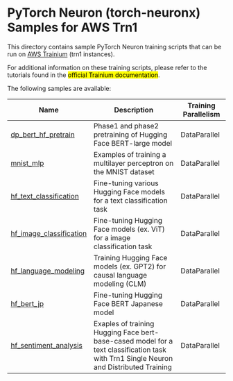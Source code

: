 # PyTorch Neuron (torch-neuronx) Samples for AWS Trn1

This directory contains sample PyTorch Neuron training scripts that can be run on [AWS Trainium](https://aws.amazon.com/machine-learning/trainium/) (trn1 instances).

For additional information on these training scripts, please refer to the tutorials found in the <mark>official Trainium documentation</mark>.

The following samples are available:

| Name                                                        | Description | Training Parallelism |
|-------------------------------------------------------------| --- | --- |
| [dp_bert_hf_pretrain](training/dp_bert_hf_pretrain)         | Phase1 and phase2 pretraining of Hugging Face BERT-large model | DataParallel |
| [mnist_mlp](training/mnist_mlp)                             | Examples of training a multilayer perceptron on the MNIST dataset | DataParallel |
| [hf_text_classification](training/hf_text_classification)   | Fine-tuning various Hugging Face models for a text classification task | DataParallel |
| [hf_image_classification](training/hf_image_classification) | Fine-tuning Hugging Face models (ex. ViT) for a image classification task | DataParallel |
| [hf_language_modeling](training/hf_language_modeling)       | Training Hugging Face models (ex. GPT2) for causal language modeling (CLM) | DataParallel |
| [hf_bert_jp](training/hf_bert_jp_text_classification)       | Fine-tuning Hugging Face BERT Japanese model | DataParallel |
| [hf_sentiment_analysis](training/hf_sentiment_analysis)     | Exaples of training Hugging Face bert-base-cased model for a text classification task with Trn1 Single Neuron and Distributed Training | DataParallel |